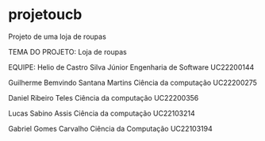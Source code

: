 # projetoucb
Projeto de uma loja de roupas


TEMA DO PROJETO: Loja de roupas

EQUIPE:
Helio de Castro Silva Júnior
Engenharia de Software
UC22200144

Guilherme Bemvindo Santana Martins
Ciência da computação
UC22200275

Daniel Ribeiro Teles
Ciência da computação
UC22200356

Lucas Sabino Assis
Ciência da computação
UC22103214

Gabriel Gomes Carvalho
Ciência da Computação
UC22103194
